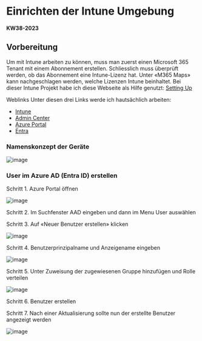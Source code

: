 # Einrichten der Intune Umgebung 

**KW38-2023**

## Vorbereitung

Um mit Intune arbeiten zu können, muss man zuerst einen Microsoft 365 Tenant mit einem Abonnement erstellen. Schliesslich muss überprüft werden, ob das Abonnement eine Intune-Lizenz hat. Unter «M365 Maps» kann nachgeschlagen werden, welche Lizenzen Intune beinhaltet. 
Bei dieser Intune Projekt habe ich diese Webseite als Hilfe genutzt: [Setting Up](https://scloud.work/)

Weblinks
Unter diesen drei Links werde ich hautsächlich arbeiten:
-	[Intune](https://endpoint.microsoft.com/) 
-	[Admin Center](https://admin.microsoft.com/) 
-	[Azure Portal](https://portal.azure.com) 
-	[Entra](https://entra.microsoft.com/) 

### Namenskonzept der Geräte

![image](https://github.com/banointan/myitjournal/assets/117153686/0282bdfe-299c-4d13-944e-af713dbbc1c0)

### User im Azure AD (Entra ID) erstellen

Schritt 1. Azure Portal öffnen

![image](https://github.com/banointan/myitjournal/assets/117153686/bee74935-f155-4fb2-896f-e4e453ab1eaf)

Schritt 2. Im Suchfenster AAD eingeben und dann im Menu User auswählen

Schritt 3. Auf «Neuer Benutzer erstellen» klicken

![image](https://github.com/banointan/myitjournal/assets/117153686/60888859-fb72-408d-af92-9cec74a2182a)

Schritt 4. Benutzerprinzipalname und Anzeigename eingeben

![image](https://github.com/banointan/myitjournal/assets/117153686/942afd9e-07b4-46cb-8949-aaf19e164891)

Schritt 5. Unter Zuweisung der zugewiesenen Gruppe hinzufügen und Rolle verteilen

![image](https://github.com/banointan/myitjournal/assets/117153686/901c1906-073b-4216-b06f-a55f62fdec09)

Schritt 6. Benutzer erstellen

Schritt 7. Nach einer Aktualisierung sollte nun der erstellte Benutzer angezeigt werden

![image](https://github.com/banointan/myitjournal/assets/117153686/a2efa3ca-385f-428d-a5eb-558068ba9337)



